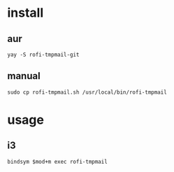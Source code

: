# install
## aur
```shell
yay -S rofi-tmpmail-git
```

## manual
``` shell
sudo cp rofi-tmpmail.sh /usr/local/bin/rofi-tmpmail
```

# usage
## i3
```shell
bindsym $mod+m exec rofi-tmpmail
```
